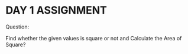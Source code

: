 # DAY 1 ASSIGNMENT
Question:

Find whether the given values is square or not and Calculate the Area of Square?
